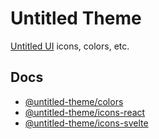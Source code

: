 # Untitled Theme

[Untitled UI](<https://www.figma.com/file/5OtZ9gq2jAPCYkmVI2Dd8e/%E2%9D%96-PREVIEW-%E2%9D%96-Untitled-UI-%E2%80%93-PRO-VARIABLES-(v4.0)?type=design&mode=design&t=5D8GykVOy1OlJsxx-0>) icons, colors, etc.

## Docs

- [@untitled-theme/colors](/packages/core/colors/README.md)
- [@untitled-theme/icons-react](/packages/icons-react/README.md)
- [@untitled-theme/icons-svelte](/packages/icons-svelte/README.md)
